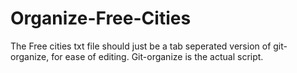 # Organize-Free-Cities

The Free cities txt file should just be a tab seperated version of git-organize, for ease of editing.  Git-organize is the actual script.
